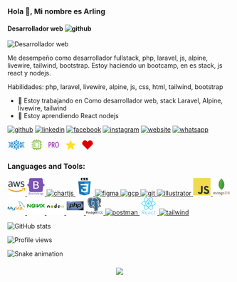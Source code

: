 ### Hola 👋, Mi nombre es Arling
#### Desarrollador web <img src='https://github.githubassets.com/images/mona-loading-default.gif' alt='github' height='40'>

![Desarrollador web](https://i.ibb.co/MSCQ3pg/banner-readme.jpg)


Me desempeño como desarrollador fullstack, php, laravel, js, alpine, livewire, tailwind, bootstrap. Estoy haciendo un bootcamp, en es stack, js react y nodejs.

Habilidades: php, laravel, livewire, alpine, js, css, html, tailwind, bootstrap

- 🔭 Estoy trabajando en Como desarrollador web, stack Laravel, Alpine, livewire, tailwind 
- 🌱 Estoy aprendiendo React nodejs 


[<img src='https://cdn.jsdelivr.net/npm/simple-icons@3.0.1/icons/github.svg' alt='github' height='24'>](https://github.com/arlingholguin)  [<img src='https://cdn.jsdelivr.net/npm/simple-icons@3.0.1/icons/linkedin.svg' alt='linkedin' height='24'>](https://www.linkedin.com/in/arlin-holguin-8114a794/)  [<img src='https://cdn.jsdelivr.net/npm/simple-icons@3.0.1/icons/facebook.svg' alt='facebook' height='24'>](https://www.facebook.com/arling.holguin)  [<img src='https://cdn.jsdelivr.net/npm/simple-icons@3.0.1/icons/instagram.svg' alt='instagram' height='24'>](https://www.instagram.com/arling.holguin/)  [<img src='https://cdn.jsdelivr.net/npm/simple-icons@3.0.1/icons/icloud.svg' alt='website' height='24'>](https://arling.pro)  [<img src='https://img.icons8.com/glyph-neue/64/000000/whatsapp.png' alt='whatsapp' height='40'>](https://wa.me/message/IBBAJ7QZNMNEB1)  

<a href='https://archiveprogram.github.com/'><img src='https://raw.githubusercontent.com/acervenky/animated-github-badges/master/assets/acbadge.gif' width='40' height='24'></a> <a href='https://docs.github.com/en/developers'><img src='https://raw.githubusercontent.com/acervenky/animated-github-badges/master/assets/devbadge.gif' width='24' height='24'></a> <a href='https://github.com/pricing'><img src='https://raw.githubusercontent.com/acervenky/animated-github-badges/master/assets/pro.gif' width='24' height='24'></a> <a href='https://stars.github.com/'><img src='https://raw.githubusercontent.com/acervenky/animated-github-badges/master/assets/starbadge.gif' width='24' height='24'></a> <a href='https://docs.github.com/en/github/supporting-the-open-source-community-with-github-sponsors'><img src='https://raw.githubusercontent.com/acervenky/animated-github-badges/master/assets/sponsorbadge.gif' width='24' height='24'></a> 

<h3 align="left">Languages and Tools:</h3>
<p align="left"> <a href="https://aws.amazon.com" target="_blank" rel="noreferrer"> <img src="https://raw.githubusercontent.com/devicons/devicon/master/icons/amazonwebservices/amazonwebservices-original-wordmark.svg" alt="aws" width="40" height="40"/> </a> <a href="https://getbootstrap.com" target="_blank" rel="noreferrer"> <img src="https://raw.githubusercontent.com/devicons/devicon/master/icons/bootstrap/bootstrap-plain-wordmark.svg" alt="bootstrap" width="40" height="40"/> </a> <a href="https://www.chartjs.org" target="_blank" rel="noreferrer"> <img src="https://www.chartjs.org/media/logo-title.svg" alt="chartjs" width="40" height="40"/> </a> <a href="https://www.w3schools.com/css/" target="_blank" rel="noreferrer"> <img src="https://raw.githubusercontent.com/devicons/devicon/master/icons/css3/css3-original-wordmark.svg" alt="css3" width="40" height="40"/> </a> <a href="https://www.figma.com/" target="_blank" rel="noreferrer"> <img src="https://www.vectorlogo.zone/logos/figma/figma-icon.svg" alt="figma" width="40" height="40"/> </a> <a href="https://cloud.google.com" target="_blank" rel="noreferrer"> <img src="https://www.vectorlogo.zone/logos/google_cloud/google_cloud-icon.svg" alt="gcp" width="40" height="40"/> </a> <a href="https://git-scm.com/" target="_blank" rel="noreferrer"> <img src="https://www.vectorlogo.zone/logos/git-scm/git-scm-icon.svg" alt="git" width="40" height="40"/> </a> <a href="https://www.adobe.com/in/products/illustrator.html" target="_blank" rel="noreferrer"> <img src="https://www.vectorlogo.zone/logos/adobe_illustrator/adobe_illustrator-icon.svg" alt="illustrator" width="40" height="40"/> </a> <a href="https://developer.mozilla.org/en-US/docs/Web/JavaScript" target="_blank" rel="noreferrer"> <img src="https://raw.githubusercontent.com/devicons/devicon/master/icons/javascript/javascript-original.svg" alt="javascript" width="40" height="40"/> </a> <a href="https://www.mongodb.com/" target="_blank" rel="noreferrer"> <img src="https://raw.githubusercontent.com/devicons/devicon/master/icons/mongodb/mongodb-original-wordmark.svg" alt="mongodb" width="40" height="40"/> </a> <a href="https://www.mysql.com/" target="_blank" rel="noreferrer"> <img src="https://raw.githubusercontent.com/devicons/devicon/master/icons/mysql/mysql-original-wordmark.svg" alt="mysql" width="40" height="40"/> </a> <a href="https://www.nginx.com" target="_blank" rel="noreferrer"> <img src="https://raw.githubusercontent.com/devicons/devicon/master/icons/nginx/nginx-original.svg" alt="nginx" width="40" height="40"/> </a> <a href="https://nodejs.org" target="_blank" rel="noreferrer"> <img src="https://raw.githubusercontent.com/devicons/devicon/master/icons/nodejs/nodejs-original-wordmark.svg" alt="nodejs" width="40" height="40"/> </a> <a href="https://www.php.net" target="_blank" rel="noreferrer"> <img src="https://raw.githubusercontent.com/devicons/devicon/master/icons/php/php-original.svg" alt="php" width="40" height="40"/> </a> <a href="https://www.postgresql.org" target="_blank" rel="noreferrer"> <img src="https://raw.githubusercontent.com/devicons/devicon/master/icons/postgresql/postgresql-original-wordmark.svg" alt="postgresql" width="40" height="40"/> </a> <a href="https://postman.com" target="_blank" rel="noreferrer"> <img src="https://www.vectorlogo.zone/logos/getpostman/getpostman-icon.svg" alt="postman" width="40" height="40"/> </a> <a href="https://reactjs.org/" target="_blank" rel="noreferrer"> <img src="https://raw.githubusercontent.com/devicons/devicon/master/icons/react/react-original-wordmark.svg" alt="react" width="40" height="40"/> </a> <a href="https://tailwindcss.com/" target="_blank" rel="noreferrer"> <img src="https://www.vectorlogo.zone/logos/tailwindcss/tailwindcss-icon.svg" alt="tailwind" width="40" height="40"/> </a> </p>

![GitHub stats](https://github-readme-stats.vercel.app/api?username=arlingholguin&show_icons=true)  

![Profile views](https://gpvc.arturio.dev/arlingholguin)  

<img href="https://raw.githubusercontent.com/arling/arling/blob/output/snake.svg" alt="Snake animation" />

###

<div align="center">
  <img src="https://profile-counter.glitch.me/arling/count.svg?"  />
</div>

###
